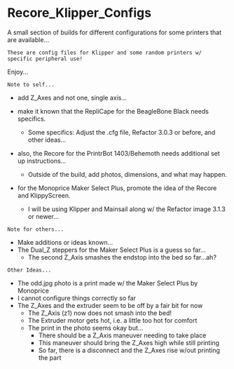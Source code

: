 # Recore_Klipper_Configs

A small section of builds for different configurations for some printers that are available...

`These are config files for Klipper and some random printers w/ specific peripheral use!`

Enjoy...

`Note to self...`

- add Z_Axes and not one, single axis...

- make it known that the RepliCape for the BeagleBone Black needs specifics.
	* Some specifics: Adjust the .cfg file, Refactor 3.0.3 or before, and other ideas...

- also, the Recore for the PrintrBot 1403/Behemoth needs additional set up instructions...
	* Outside of the build, add photos, dimensions, and what may happen.

- for the Monoprice Maker Select Plus, promote the idea of the Recore and KlippyScreen.
	* I will be using Klipper and Mainsail along w/ the Refactor image 3.1.3 or newer...

`Note for others...`

- Make additions or ideas known...
- The Dual_Z steppers for the Maker Select Plus is a guess so far...
	* The second Z_Axis smashes the endstop into the bed so far...ah?

`Other Ideas...`

- The odd.jpg photo is a print made w/ the Maker Select Plus by Monoprice
- I cannot configure things correctly so far
- The Z_Axes and the extruder seem to be off by a fair bit for now
	* The Z_Axis (z1) now does not smash into the bed!
	* The Extruder motor gets hot, i.e. a little too hot for comfort
	* The print in the photo seems okay but...
		* There should be a Z_Axis maneuver needing to take place
		* This maneuver should bring the Z_Axes high while still printing
		* So far, there is a disconnect and the Z_Axes rise w/out printing the part
